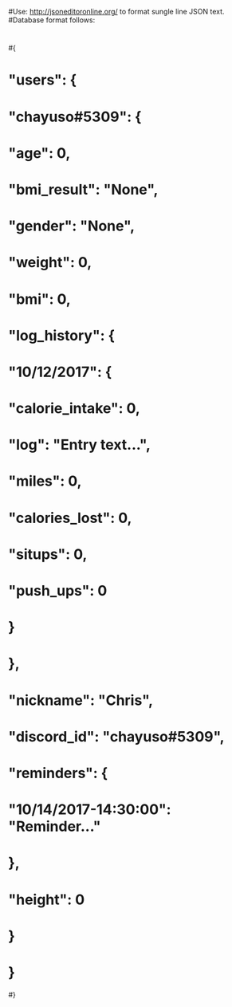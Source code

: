 #Use: http://jsoneditoronline.org/ to format sungle line JSON text.
#Database format follows:
#
#{
#  "users": {
#    "chayuso#5309": {
#      "age": 0,
#      "bmi_result": "None",
#      "gender": "None",
#      "weight": 0,
#      "bmi": 0,
#      "log_history": {
#        "10/12/2017": {
#          "calorie_intake": 0,
#          "log": "Entry text...",
#          "miles": 0,
#          "calories_lost": 0,
#          "situps": 0,
#          "push_ups": 0
#        }
#      },
#      "nickname": "Chris",
#      "discord_id": "chayuso#5309",
#      "reminders": {
#        "10/14/2017-14:30:00": "Reminder..."
#      },
#      "height": 0
#    }
#  }
#}
